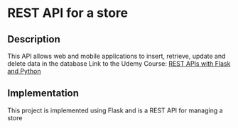 # REST API for a store 

## Description 
This API allows web and mobile applications to insert, retrieve, update and delete data in the database
Link to the Udemy Course:
[REST APIs with Flask and Python](https://www.udemy.com/course/rest-api-flask-and-python/)

## Implementation 
This project is implemented using Flask and is a REST API for managing a store 
